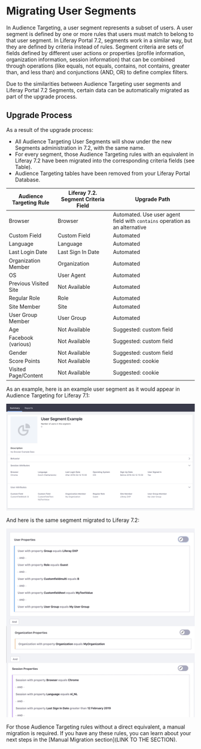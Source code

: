 # Migrating User Segments

In Audience Targeting, a user segment represents a subset of users. A user segment is defined by one or more rules that users must match to belong to that user segment. In Liferay Portal 7.2, segments work in a similar way, but they are defined by criteria instead of rules. Segment criteria are sets of fields defined by different user actions or properties (profile information, organization information, session information) that can be combined through operations (like equals, not equals, contains, not contains, greater than, and less than) and conjunctions (AND, OR) to define complex filters. 

Due to the similarities between Audience Targeting user segments and Liferay Portal 7.2 Segments, certain data can be automatically migrated as part of the upgrade process.


## Upgrade Process

As a result of the upgrade process:

* All Audience Targeting User Segments will show under the new Segments administration in 7.2, with the same name.
* For every segment, those Audience Targeting rules with an equivalent in Liferay 7.2 have been migrated into the corresponding criteria fields (see Table).
* Audience Targeting tables have been removed from your Liferay Portal Database.


| Audience Targeting Rule | Liferay 7.2. Segment Criteria Field | Upgrade Path
|---                      |---                      |---
| Browser                 | Browser                 | Automated. Use user agent field with `contains` operation as an alternative
| Custom Field            | Custom Field            | Automated
| Language                | Language                | Automated
| Last Login Date         | Last Sign In Date       | Automated
| Organization Member     | Organization            | Automated
| OS                      | User Agent              | Automated
| Previous Visited Site   | Not Available           | Automated
| Regular Role            | Role                    | Automated
| Site Member             | Site                     | Automated
| User Group Member       | User Group              | Automated
| Age                     | Not Available           | Suggested: custom field
| Facebook (various)      | Not Available           | Suggested: custom field
| Gender                  | Not Available           | Suggested: custom field
| Score Points            | Not Available           | Suggested: cookie
| Visited Page/Content    | Not Available           | Suggested: cookie

As an example, here is an example user segment as it would appear in Audience Targeting for Liferay 7.1:

![Figure 1: A Liferay 7.1 Audience Targeting Segment](../../../images/migrating-audience-targeting-segment.png)

And here is the same segment migrated to Liferay 7.2:

![Figure 2: A Liferay 7.2 Segment](../../../images/migrating-new-segment.png)

For those Audience Targeting rules without a direct equivalent, a manual migration is required. If you have any these rules, you can learn about your next steps in the [Manual Migration section](LINK TO THE SECTION).
